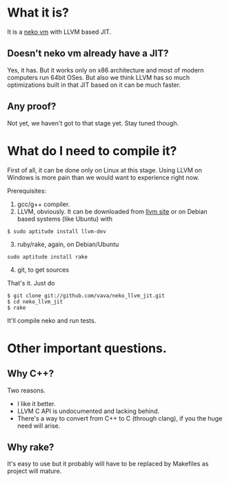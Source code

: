 What it is?
===========

It is a [neko vm](http://nekovm.org) with LLVM based JIT.

Doesn't neko vm already have a JIT?
-----------------------------------

Yes, it has. But it works only on x86 architecture and most of modern computers run 64bit OSes.
But also we think LLVM has so much optimizations built in that JIT based on it can be much faster.

Any proof?
----------

Not yet, we haven't got to that stage yet. Stay tuned though.

What do I need to compile it?
=============================

First of all, it can be done only on Linux at this stage.
Using LLVM on Windows is more pain than we would want to experience right now.

Prerequisites:

1. gcc/g++ compiler.
2. LLVM, obviously.
  It can be downloaded from [llvm site](http://llvm.org/) or
  on Debian based systems (like Ubuntu) with

<pre><code>$ sudo aptitude install llvm-dev</code></pre>

3. ruby/rake, again, on Debian/Ubuntu

<pre><code>sudo aptitude install rake</code></pre>

4. git, to get sources

That's it. Just do

    $ git clone git://github.com/vava/neko_llvm_jit.git
    $ cd neko_llvm_jit
    $ rake

It'll compile neko and run tests.

Other important questions.
==========================

Why C++?
--------

Two reasons.

* I like it better.
* LLVM C API is undocumented and lacking behind.
* There's a way to convert from C++ to C (through clang), if you the huge need will arise.

Why rake?
---------

It's easy to use but it probably will have to be replaced by Makefiles as project will mature.
